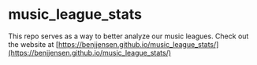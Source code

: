 # music_league_stats

This repo serves as a way to better analyze our music leagues. Check out the website at [https://benjjensen.github.io/music_league_stats/](https://benjjensen.github.io/music_league_stats/)

